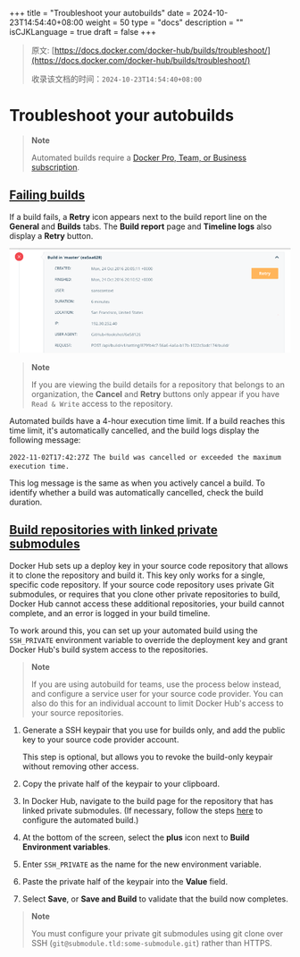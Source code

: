 +++
title = "Troubleshoot your autobuilds"
date = 2024-10-23T14:54:40+08:00
weight = 50
type = "docs"
description = ""
isCJKLanguage = true
draft = false
+++

> 原文: [https://docs.docker.com/docker-hub/builds/troubleshoot/](https://docs.docker.com/docker-hub/builds/troubleshoot/)
>
> 收录该文档的时间：`2024-10-23T14:54:40+08:00`

# Troubleshoot your autobuilds

> **Note**
>
> 
>
> Automated builds require a [Docker Pro, Team, or Business subscription](https://docs.docker.com/subscription/).

## [Failing builds](https://docs.docker.com/docker-hub/builds/troubleshoot/#failing-builds)

If a build fails, a **Retry** icon appears next to the build report line on the **General** and **Builds** tabs. The **Build report** page and **Timeline logs** also display a **Retry** button.

![Timeline view showing the retry build button](Troubleshootyourautobuilds_img/retry-build.png)

> **Note**
>
> 
>
> If you are viewing the build details for a repository that belongs to an organization, the **Cancel** and **Retry** buttons only appear if you have `Read & Write` access to the repository.

Automated builds have a 4-hour execution time limit. If a build reaches this time limit, it's automatically cancelled, and the build logs display the following message:



```text
2022-11-02T17:42:27Z The build was cancelled or exceeded the maximum execution time.
```

This log message is the same as when you actively cancel a build. To identify whether a build was automatically cancelled, check the build duration.

## [Build repositories with linked private submodules](https://docs.docker.com/docker-hub/builds/troubleshoot/#build-repositories-with-linked-private-submodules)

Docker Hub sets up a deploy key in your source code repository that allows it to clone the repository and build it. This key only works for a single, specific code repository. If your source code repository uses private Git submodules, or requires that you clone other private repositories to build, Docker Hub cannot access these additional repositories, your build cannot complete, and an error is logged in your build timeline.

To work around this, you can set up your automated build using the `SSH_PRIVATE` environment variable to override the deployment key and grant Docker Hub's build system access to the repositories.

> **Note**
>
> 
>
> If you are using autobuild for teams, use the process below instead, and configure a service user for your source code provider. You can also do this for an individual account to limit Docker Hub's access to your source repositories.

1. Generate a SSH keypair that you use for builds only, and add the public key to your source code provider account.

   This step is optional, but allows you to revoke the build-only keypair without removing other access.

2. Copy the private half of the keypair to your clipboard.

3. In Docker Hub, navigate to the build page for the repository that has linked private submodules. (If necessary, follow the steps [here](https://docs.docker.com/docker-hub/builds/#configure-automated-builds) to configure the automated build.)

4. At the bottom of the screen, select the **plus** icon next to **Build Environment variables**.

5. Enter `SSH_PRIVATE` as the name for the new environment variable.

6. Paste the private half of the keypair into the **Value** field.

7. Select **Save**, or **Save and Build** to validate that the build now completes.

> **Note**
>
> 
>
> You must configure your private git submodules using git clone over SSH (`git@submodule.tld:some-submodule.git`) rather than HTTPS.
